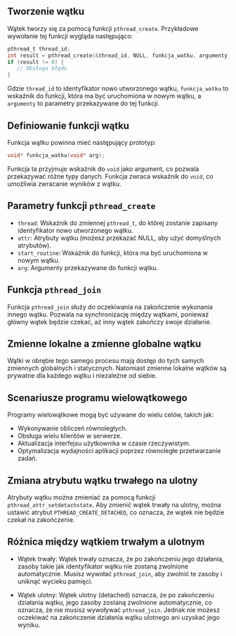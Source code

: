 ## Tworzenie wątku

Wątek tworzy się za pomocą funkcji `pthread_create`. Przykładowe wywołanie tej funkcji wygląda następująco:

```c
pthread_t thread_id;
int result = pthread_create(&thread_id, NULL, funkcja_watku, argumenty);
if (result != 0) {
   // Obsługa błędu
}
```

Gdzie `thread_id` to identyfikator nowo utworzonego wątku, `funkcja_watku` to wskaźnik do funkcji, która ma być uruchomiona w nowym wątku, a `argumenty` to parametry przekazywane do tej funkcji.

## Definiowanie funkcji wątku

Funkcja wątku powinna mieć następujący prototyp:

```c
void* funkcja_watku(void* arg);
```

Funkcja ta przyjmuje wskaźnik do `void` jako argument, co pozwala przekazywać różne typy danych. Funkcja zwraca wskaźnik do `void`, co umożliwia zwracanie wyników z wątku.

## Parametry funkcji `pthread_create`

- `thread`: Wskaźnik do zmiennej `pthread_t`, do której zostanie zapisany identyfikator nowo utworzonego wątku.
- `attr`: Atrybuty wątku (możesz przekazać NULL, aby użyć domyślnych atrybutów).
- `start_routine`: Wskaźnik do funkcji, która ma być uruchomiona w nowym wątku.
- `arg`: Argumenty przekazywane do funkcji wątku.

## Funkcja `pthread_join`

Funkcja `pthread_join` służy do oczekiwania na zakończenie wykonania innego wątku. Pozwala na synchronizację między wątkami, ponieważ główny wątek będzie czekać, aż inny wątek zakończy swoje działanie.

## Zmienne lokalne a zmienne globalne wątku

Wątki w obrębie tego samego procesu mają dostęp do tych samych zmiennych globalnych i statycznych. Natomiast zmienne lokalne wątków są prywatne dla każdego wątku i niezależne od siebie.

## Scenariusze programu wielowątkowego

Programy wielowątkowe mogą być używane do wielu celów, takich jak:

- Wykonywanie obliczeń równoległych.
- Obsługa wielu klientów w serwerze.
- Aktualizacja interfejsu użytkownika w czasie rzeczywistym.
- Optymalizacja wydajności aplikacji poprzez równoległe przetwarzanie zadań.

## Zmiana atrybutu wątku trwałego na ulotny

Atrybuty wątku można zmieniać za pomocą funkcji `pthread_attr_setdetachstate`. Aby zmienić wątek trwały na ulotny, można ustawić atrybut `PTHREAD_CREATE_DETACHED`, co oznacza, że wątek nie będzie czekał na zakończenie.

## Różnica między wątkiem trwałym a ulotnym

- Wątek trwały: Wątek trwały oznacza, że po zakończeniu jego działania, zasoby takie jak identyfikator wątku nie zostaną zwolnione automatycznie. Musisz wywołać `pthread_join`, aby zwolnić te zasoby i uniknąć wycieku pamięci.

- Wątek ulotny: Wątek ulotny (detached) oznacza, że po zakończeniu działania wątku, jego zasoby zostaną zwolnione automatycznie, co oznacza, że nie musisz wywoływać `pthread_join`. Jednak nie możesz oczekiwać na zakończenie działania wątku ulotnego ani uzyskać jego wyniku.
